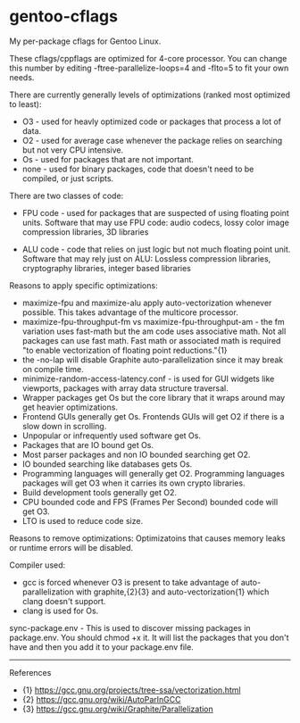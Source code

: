 # gentoo-cflags

My per-package cflags for Gentoo Linux.

These cflags/cppflags are optimized for 4-core processor.  You can change this number by editing -ftree-parallelize-loops=4 and -flto=5 to fit your own needs.

There are currently generally levels of optimizations (ranked most optimized to least):
* O3 - used for heavly optimized code or packages that process a lot of data.
* O2 - used for average case whenever the package relies on searching but not very CPU intensive.  
* Os - used for packages that are not important.
* none - used for binary packages, code that doesn't need to be compiled, or just scripts.

There are two classes of code:
* FPU code - used for packages that are suspected of using floating point units.
Software that may use FPU code: audio codecs, lossy color image compression libraries, 3D libraries

* ALU code - code that relies on just logic but not much floating point unit.
Software that may rely just on ALU: Lossless compression libraries, cryptography libraries, integer based libraries

Reasons to apply specific optimizations:
* maximize-fpu and maximize-alu apply auto-vectorization whenever possible.  This takes advantage of the multicore processor.
* maximize-fpu-throughput-fm vs maximize-fpu-throughput-am - the fm variation uses fast-math but the am code uses associative math.  Not all packages can use fast math.  Fast math or associated math is required "to enable vectorization of floating point reductions."{1}
* the -no-lap will disable Graphite auto-parallelization since it may break on compile time.
* minimize-random-access-latency.conf - is used for GUI widgets like viewports, packages with array data structure traversal.
* Wrapper packages get Os but the core library that it wraps around may get heavier optimizations.
* Frontend GUIs generally get Os.  Frontends GUIs will get O2 if there is a slow down in scrolling.
* Unpopular or infrequently used software get Os.
* Packages that are IO bound get Os.
* Most parser packages and non IO bounded searching get O2.
* IO bounded searching like databases gets Os.
* Programming languages will generally get O2.  Programming languages packages will get O3 when it carries its own crypto libraries.
* Build development tools generally get O2.
* CPU bounded code and FPS (Frames Per Second) bounded code will get O3.
* LTO is used to reduce code size.

Reasons to remove optimizations:
Optimizatoins that causes memory leaks or runtime errors will be disabled.

Compiler used:
* gcc is forced whenever O3 is present to take advantage of auto-parallelization with graphite,{2}{3} and auto-vectorization{1} which clang doesn't support.
* clang is used for Os.

sync-package.env - This is used to discover missing packages in package.env.  You should chmod +x it.  It will list the packages that you don't have and then you add it to your package.env file.

----
References
* {1} https://gcc.gnu.org/projects/tree-ssa/vectorization.html
* {2} https://gcc.gnu.org/wiki/AutoParInGCC
* {3} https://gcc.gnu.org/wiki/Graphite/Parallelization
